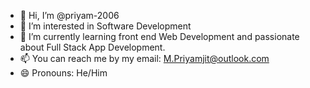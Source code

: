 - 👋 Hi, I’m @priyam-2006
- 👀 I’m interested in Software Development 
- 🌱 I’m currently learning front end  Web Development and passionate about Full Stack App Development.
- 📫 You can reach me by my email: M.Priyamjit@outlook.com
- 😄 Pronouns: He/Him

<!---
priyam-2006/priyam-2006 is a ✨ special ✨ repository because its `README.md` (this file) appears on your GitHub profile.
You can click the Preview link to take a look at your changes.
--->
